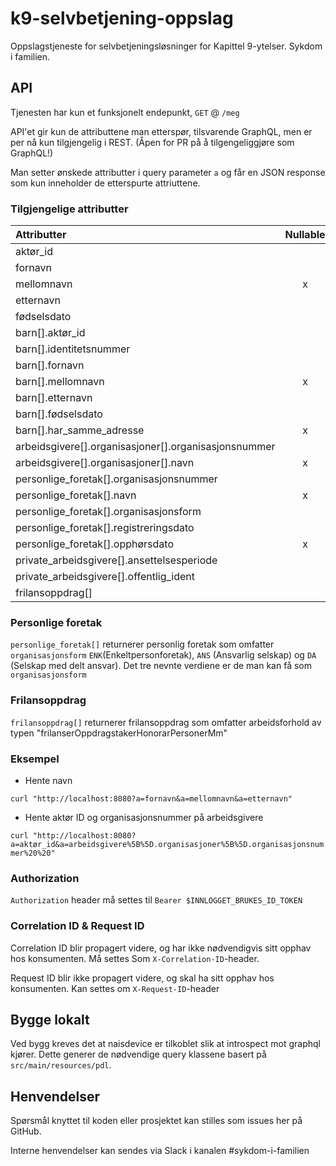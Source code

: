 # k9-selvbetjening-oppslag
Oppslagstjeneste for selvbetjeningsløsninger for Kapittel 9-ytelser. Sykdom i familien.

## API
Tjenesten har kun et funksjonelt endepunkt, `GET` @ `/meg`

API'et gir kun de attributtene man etterspør, tilsvarende GraphQL, men er per nå kun tilgjengelig i REST. (Åpen for PR på å tilgengeliggjøre som GraphQL!)

Man setter ønskede attributter i query parameter `a` og får en JSON response som kun inneholder de etterspurte attriuttene.

### Tilgjengelige attributter

| Attributter                                                           | Nullable  |
|:----------------------------------------------------------------------|:---------:|
| aktør_id                                                              |           |
| fornavn                                                               |           |
| mellomnavn                                                            | x         |
| etternavn                                                             |           |
| fødselsdato                                                           |           |
| barn[].aktør_id                                                       |           |
| barn[].identitetsnummer                                               |           |
| barn[].fornavn                                                        |           |
| barn[].mellomnavn                                                     | x         |
| barn[].etternavn                                                      |           |
| barn[].fødselsdato                                                    |           |
| barn[].har_samme_adresse                                              | x         |
| arbeidsgivere[].organisasjoner[].organisasjonsnummer                  |           |
| arbeidsgivere[].organisasjoner[].navn                                 | x         |
| personlige_foretak[].organisasjonsnummer                              |           |
| personlige_foretak[].navn                                             | x         |
| personlige_foretak[].organisasjonsform                                |           |
| personlige_foretak[].registreringsdato                                |           |
| personlige_foretak[].opphørsdato                                      | x         |
| private_arbeidsgivere[].ansettelsesperiode                            |           |
| private_arbeidsgivere[].offentlig_ident                               |           |
| frilansoppdrag[]                                                      |           |

### Personlige foretak
`personlige_foretak[]` returnerer personlig foretak som omfatter `organisasjonsform` `ENK`(Enkeltpersonforetak),  `ANS` (Ansvarlig selskap)  og `DA` (Selskap med delt ansvar).
Det tre nevnte verdiene er de man kan få som `organisasjonsform`

### Frilansoppdrag
`frilansoppdrag[]` returnerer frilansoppdrag som omfatter arbeidsforhold av typen "frilanserOppdragstakerHonorarPersonerMm"

### Eksempel

- Hente navn

`curl "http://localhost:8080?a=fornavn&a=mellomnavn&a=etternavn"`

- Hente aktør ID og organisasjonsnummer på arbeidsgivere

`curl "http://localhost:8080?a=aktør_id&a=arbeidsgivere%5B%5D.organisasjoner%5B%5D.organisasjonsnummer%20%20"`


### Authorization
`Authorization` header må settes til `Bearer $INNLOGGET_BRUKES_ID_TOKEN` 

### Correlation ID & Request ID
Correlation ID blir propagert videre, og har ikke nødvendigvis sitt opphav hos konsumenten. Må settes Som `X-Correlation-ID`-header.

Request ID blir ikke propagert videre, og skal ha sitt opphav hos konsumenten. Kan settes om `X-Request-ID`-header

## Bygge lokalt
Ved bygg kreves det at naisdevice er tilkoblet slik at introspect mot graphql kjører.
Dette generer de nødvendige query klassene basert på `src/main/resources/pdl`.

## Henvendelser
Spørsmål knyttet til koden eller prosjektet kan stilles som issues her på GitHub.

Interne henvendelser kan sendes via Slack i kanalen #sykdom-i-familien
